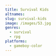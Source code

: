 ```yaml
---
title: Survival Kids
altnames:
slug: survival-kids
image: /images/53.jpg
genres:
  - survival
  - rpg
platforms:
  - gameboy-color
---
```


